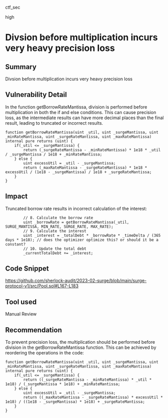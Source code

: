ctf_sec

high

# Divsion before multiplication incurs very heavy precision loss

## Summary

Divsion before multiplication incurs very heavy precision loss

## Vulnerability Detail

In the function getBorrowRateMantissa, division is performed before multiplication in both the if and else conditions. This can cause precision loss, as the intermediate results can have more decimal places than the final result, leading to truncated or incorrect results.

```solidity
function getBorrowRateMantissa(uint _util, uint _surgeMantissa, uint _minRateMantissa, uint _surgeRateMantissa, uint _maxRateMantissa) internal pure returns (uint) {
    if(_util <= _surgeMantissa) {
        return (_surgeRateMantissa - _minRateMantissa) * 1e18 * _util / _surgeMantissa / 1e18 + _minRateMantissa;
    } else {
        uint excessUtil = _util - _surgeMantissa;
        return (_maxRateMantissa - _surgeRateMantissa) * 1e18 * excessUtil / (1e18 - _surgeMantissa) / 1e18 + _surgeRateMantissa;
    }
}
```

## Impact

Truncated borrow rate results in incorrect calculation of the interest:

```solidity
        // 8. Calculate the borrow rate
        uint _borrowRate = getBorrowRateMantissa(_util, SURGE_MANTISSA, MIN_RATE, SURGE_RATE, MAX_RATE);
        // 9. Calculate the interest
        uint _interest = _totalDebt * _borrowRate * _timeDelta / (365 days * 1e18); // does the optimizer optimize this? or should it be a constant?
        // 10. Update the total debt
        _currentTotalDebt += _interest;
```

## Code Snippet

https://github.com/sherlock-audit/2023-02-surge/blob/main/surge-protocol-v1/src/Pool.sol#L167-L183

## Tool used

Manual Review

## Recommendation

To prevent precision loss, the multiplication should be performed before division in the getBorrowRateMantissa function. This can be achieved by reordering the operations in the code:

```solidity
function getBorrowRateMantissa(uint _util, uint _surgeMantissa, uint _minRateMantissa, uint _surgeRateMantissa, uint _maxRateMantissa) internal pure returns (uint) {
    if(_util <= _surgeMantissa) {
        return ((_surgeRateMantissa - _minRateMantissa) * _util * 1e18) / (_surgeMantissa * 1e18) + _minRateMantissa;
    } else {
        uint excessUtil = _util - _surgeMantissa;
        return ((_maxRateMantissa - _surgeRateMantissa) * excessUtil * 1e18) / ((1e18 - _surgeMantissa) * 1e18) + _surgeRateMantissa;
    }
}
```




